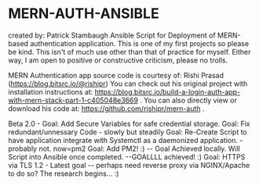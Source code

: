 # MERN-AUTH-ANSIBLE
created by: Patrick Stambaugh
Ansible Script for Deployment of MERN-based authentication application.
This is one of my first projects so please be kind.
This isn't of much use other than that of practice for myself. 
Either way, I am open to positive or constructive criticism, please no trolls.

MERN Authentication app source code is courtesy of: Rishi Prasad (https://blog.bitsrc.io/@rishipr)
You can check out his original project with installation instructions at: https://blog.bitsrc.io/build-a-login-auth-app-with-mern-stack-part-1-c405048e3669 .
You can also directly view or download his code at: https://github.com/rishipr/mern-auth . 


Beta 2.0 - Goal: Add Secure Variables for safe credential storage.
           Goal: Fix redundant/unnessary Code - slowly but steadily
           Goal: Re-Create Script to have application integrate with Systemctl as a daemonized application. - probably not. now=pm2
           Goal: Add PM2! :) -- Goal Achieved locally.  Will Script into Ansible once completed. --GOALLLL achieved! :)
           Goal: HTTPS via TLS 1.2 - Latest goal -- perhaps need reverse proxy via NGINX/Apache to do so?  The research begins... :)

